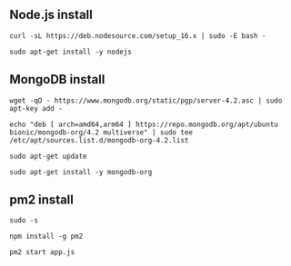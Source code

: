 ## Node.js install

```
curl -sL https://deb.nodesource.com/setup_16.x | sudo -E bash -

sudo apt-get install -y nodejs
```

## MongoDB install

```
wget -qO - https://www.mongodb.org/static/pgp/server-4.2.asc | sudo apt-key add -

echo "deb [ arch=amd64,arm64 ] https://repo.mongodb.org/apt/ubuntu bionic/mongodb-org/4.2 multiverse" | sudo tee /etc/apt/sources.list.d/mongodb-org-4.2.list

sudo apt-get update

sudo apt-get install -y mongodb-org
```

## pm2 install

```
sudo -s
```

```
npm install -g pm2
```

```
pm2 start app.js
```
